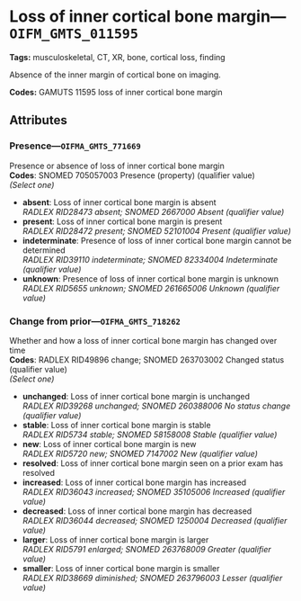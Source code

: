 # Loss of inner cortical bone margin—`OIFM_GMTS_011595`

**Tags:** musculoskeletal, CT, XR, bone, cortical loss, finding

Absence of the inner margin of cortical bone on imaging.

**Codes:** GAMUTS 11595 loss of inner cortical bone margin

## Attributes

### Presence—`OIFMA_GMTS_771669`

Presence or absence of loss of inner cortical bone margin  
**Codes**: SNOMED 705057003 Presence (property) (qualifier value)  
*(Select one)*

- **absent**: Loss of inner cortical bone margin is absent  
_RADLEX RID28473 absent; SNOMED 2667000 Absent (qualifier value)_
- **present**: Loss of inner cortical bone margin is present  
_RADLEX RID28472 present; SNOMED 52101004 Present (qualifier value)_
- **indeterminate**: Presence of loss of inner cortical bone margin cannot be determined  
_RADLEX RID39110 indeterminate; SNOMED 82334004 Indeterminate (qualifier value)_
- **unknown**: Presence of loss of inner cortical bone margin is unknown  
_RADLEX RID5655 unknown; SNOMED 261665006 Unknown (qualifier value)_

### Change from prior—`OIFMA_GMTS_718262`

Whether and how a loss of inner cortical bone margin has changed over time  
**Codes**: RADLEX RID49896 change; SNOMED 263703002 Changed status (qualifier value)  
*(Select one)*

- **unchanged**: Loss of inner cortical bone margin is unchanged  
_RADLEX RID39268 unchanged; SNOMED 260388006 No status change (qualifier value)_
- **stable**: Loss of inner cortical bone margin is stable  
_RADLEX RID5734 stable; SNOMED 58158008 Stable (qualifier value)_
- **new**: Loss of inner cortical bone margin is new  
_RADLEX RID5720 new; SNOMED 7147002 New (qualifier value)_
- **resolved**: Loss of inner cortical bone margin seen on a prior exam has resolved  
- **increased**: Loss of inner cortical bone margin has increased  
_RADLEX RID36043 increased; SNOMED 35105006 Increased (qualifier value)_
- **decreased**: Loss of inner cortical bone margin has decreased  
_RADLEX RID36044 decreased; SNOMED 1250004 Decreased (qualifier value)_
- **larger**: Loss of inner cortical bone margin is larger  
_RADLEX RID5791 enlarged; SNOMED 263768009 Greater (qualifier value)_
- **smaller**: Loss of inner cortical bone margin is smaller  
_RADLEX RID38669 diminished; SNOMED 263796003 Lesser (qualifier value)_